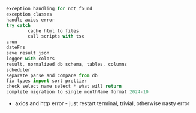 ```ts
exception handling for not found
exception classes
handle axios error
try catch
        cache html to files
        call scripts with tsx
cron
dateFns
save result json
logger with colors
result, normalized db schema, tables, columns
scheduler
separate parse and compare from db
fix types import sort prettier
check select name select * what will return
complete migration to single monthName format 2024-10
```

- axios and http error - just restart terminal, trivial, otherwise nasty error